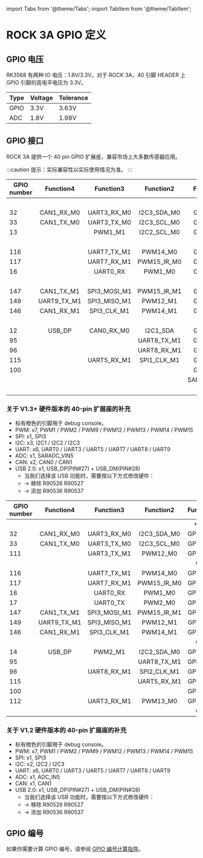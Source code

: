 ﻿---
sidebar_label: 'ROCK 3A GPIO 定义'
sidebar_position: 50
---

import Tabs from '@theme/Tabs';
import TabItem from '@theme/TabItem';

# ROCK 3A GPIO 定义

## GPIO 电压

RK3568 有两种 IO 电压：1.8V/3.3V。对于 ROCK 3A，40 引脚 HEADER 上 GPIO 引脚的高电平电压为 3.3V。

| Type      | Voltage       | Tolerance |
| ---------- | ------------- | --------- |
| GPIO	     | 3.3V          | 3.63V     |
| ADC	     | 1.8V          | 1.98V     |  

## GPIO 接口

ROCK 3A 提供一个 40 pin GPIO 扩展座，兼容市场上大多数传感器应用。

:::caution
提示：实际兼容性以实际使用情况为准。
:::

<Tabs>
<TabItem value="v1_3" label="v1.3+">  

<div className='gpio_style'>

|GPIO number|  Function4 |  Function3 | Function2  | Function1   |              Pin#               |              Pin#               |  Function1  | Function2 |  Function3 |  Function4		|GPIO number|
|-----------|:----------:|:----------:|:---------: |:---------:  |:------------------------------: | :-----------------------------: |:-----------:|:---------:|:----------:|:----------:		|-----------|
|   	    |			 |			  |            | +3.3V		 |<div className='yellow'>1</div>  |  <div className='red'>2</div>   | +5.0V	   |           |            |					|           |
|   32	    |CAN1_RX_M0	 |UART3_RX_M0 |I2C3_SDA_M0 | GPIO1_A0	 | <div className='green'>3</div>  |  <div className='red'>4</div>   | +5.0V	   |           |            |					|           |
|   33	    |CAN1_TX_M0	 |UART3_TX_M0 |I2C3_SCL_M0 | GPIO1_A1	 | <div className='green'>5</div>  | <div className='black'>6</div>  | GND		   |           |            |					|           |
|   13	    |			 |	PWM1_M1	  |I2C2_SCL_M0 | GPIO0_B5	 | <div className='green'>7</div>  | <div className='green'>8</div>  | GPIO0_D1	   |<div className='orange'>UART2_TX_M0</div>|| |   25      |
|   	    |			 |			  |			   | GND		 | <div className='black'>9</div>  | <div className='green'>10</div> | GPIO0_D0	   |<div className='orange'>UART2_RX_M0</div>|| |   24      |
|   116	    |			 |UART7_TX_M1 |PWM14_M0	   | GPIO3_C4	 |<div className='green'>11</div>  | <div className='green'>12</div> | GPIO3_A3	   |		   |			|					|   99      |
|   117	    |			 |UART7_RX_M1 |PWM15_IR_M0 | GPIO3_C5	 |<div className='green'>13</div>  | <div className='black'>14</div> | GND		   |           |            |					|           |
|   16	    |			 |	UART0_RX  |	PWM1_M0	   | GPIO0_C0	 |<div className='green'>15</div>  | <div className='green'>16</div> | GPIO0_B6	   |I2C2_SDA_M0|PWM2_M1	    |					|   105     |
|   	    |			 |			  |			   | +3.3V		 |<div className='yellow'>17</div> | <div className='green'>18</div> | GPIO3_B2	   |UART4_TX_M1|PWM9_M0	    |					|   106     |
|   147	    |CAN1_TX_M1	 |SPI3_MOSI_M1|PWM15_IR_M1 | GPIO4_C3	 |<div className='green'>19</div>  | <div className='black'>20</div> | GND		   |		   |            |					|           |
|   149	    |UART9_TX_M1 |SPI3_MISO_M1|PWM12_M1	   | GPIO4_C5	 |<div className='green'>21</div>  | <div className='green'>22</div> | GPIO0_C1	   |PWM2_M0	   |UART0_TX    |					|   113     |
|   146	    |CAN1_RX_M1	 |SPI3_CLK_M1 |PWM14_M1	   | GPIO4_C2	 |<div className='green'>23</div>  | <div className='green'>24</div> | GPIO4_C6	   |PWM13_M1   |SPI3_CS0_M1 |UART9_RX_M1		|   150     |
|   	    |			 |			  |			   | GND		 |<div className='black'>25</div>  | <div className='green'>26</div> | GPIO4_D1	   |SPI3_CS1_M1|            |					|           |  
|   12	    |	USB_DP	 |CAN0_RX_M0  |I2C1_SDA	   | GPIO0_B4	 | <div className='blue'>27</div>  | <div className='blue'>28</div>  | GPIO0_B3	   |I2C1_SCL   |CAN0_TX_M0  |USB_DM				|   139     |
|   95	    |			 |			  |UART8_TX_M1 | GPIO2_D7	 |<div className='green'>29</div>  | <div className='black'>30</div> | GND		   |		   |            |					|           | 
|   96	    |			 |			  |UART8_RX_M1 | GPIO3_A0	 |<div className='green'>31</div>  | <div className='green'>32</div> | GPIO3_C2	   |UART5_TX_M1|			|					|   114     |  
|   115	    |			 |UART5_RX_M1 |SPI1_CLK_M1 | GPIO3_C3	 |<div className='green'>33</div>  | <div className='black'>34</div> | GND		   |		   |            |					|           |
|   100	    |			 |			  |            | GPIO3_A4	 |<div className='green'>35</div>  | <div className='green'>36</div> | GPIO3_A2	   |		   |			|					|   103     |
|   	    |			 |			  |		       | SARADC_VIN5 |<div className='green'>37</div>  | <div className='green'>38</div> | GPIO3_A6	   |		   |			|					|   102     | 
|   	    |			 |			  |            | 	GND		 |<div className='black'>39</div>  | <div className='green'>40</div> | GPIO3_A5	   |		   |			|					|   101     |

</div>

### 关于 V1.3+ 硬件版本的 40-pin 扩展座的补充 

 - 标有橙色的引脚用于 debug console。
 - PWM: x7, PWM1 / PWM2 / PWM9 / PWM12 / PWM13 / PWM14 / PWM15
 - SPI: x1, SPI3
 - I2C: x3, I2C1 / I2C2 / I2C3
 - UART: x6, UART0 / UART3 / UART5 / UART7 / UART8 / UART9
 - ADC: x1, SARADC_VIN5
 - CAN: x2, CAN0 / CAN1
 - USB 2.0: x1, USB_DP(PIN#27) + USB_DM(PIN#28)
	- 当我们选择该 USB 功能时，需要按以下方式修改硬件：
	- -> 移除 R90526 R90527
	- -> 添加 R90536 R90537

</TabItem>
<TabItem value="v1_2" label="v1.2">

<div className='gpio_style'>

|GPIO number|  Function4 |  Function3 | Function2  | Function1   |              Pin#               |              Pin#               |  Function1  | Function2 |  Function3 |  Function4		|GPIO number|
|-----------|:----------:|:----------:|:---------: |:---------:  |:------------------------------: | :-----------------------------: |:-----------:|:---------:|:----------:|:----------:		|-----------|
|   	    |			 |			  |            | +3.3V		 |<div className='yellow'>1</div>  |  <div className='red'>2</div>   | +5.0V	   |           |            |					|           |
|   32	    |CAN1_RX_M0	 |UART3_RX_M0 |I2C3_SDA_M0 | GPIO1_A0	 | <div className='green'>3</div>  |  <div className='red'>4</div>   | +5.0V	   |           |            |					|           |
|   33	    |CAN1_TX_M0	 |UART3_TX_M0 |I2C3_SCL_M0 | GPIO1_A1	 | <div className='green'>5</div>  | <div className='black'>6</div>  | GND		   |           |            |					|           |
|   111	    |			 |UART3_TX_M1 |	PWM12_M0   | GPIO3_B7	 | <div className='green'>7</div>  | <div className='green'>8</div>  | GPIO0_D1	   |<div className='orange'>UART2_TX_M0</div>|| |   25      |
|   	    |			 |			  |			   | GND		 | <div className='black'>9</div>  | <div className='green'>10</div> | GPIO0_D0	   |<div className='orange'>UART2_RX_M0</div>|| |   24      |
|   116	    |			 |UART7_TX_M1 |PWM14_M0	   | GPIO3_C4	 |<div className='green'>11</div>  | <div className='green'>12</div> | GPIO3_A3	   |		   |			|					|   99      |
|   117	    |			 |UART7_RX_M1 |PWM15_IR_M0 | GPIO3_C5	 |<div className='green'>13</div>  | <div className='black'>14</div> | GND		   |           |            |					|           |
|   16	    |			 |	UART0_RX  |	PWM1_M0	   | GPIO0_C0	 |<div className='green'>15</div>  | <div className='green'>16</div> | GPIO3_A1	   |		   |		    |					|   97      |
|   17	    |			 |	UART0_TX  |	PWM2_M0    | GPIO0_C1	 |<div className='yellow'>17</div> | <div className='green'>18</div> | GPIO3_B2	   |UART4_TX_M1|PWM9_M0	    |					|   106     |
|   147	    |CAN1_TX_M1	 |SPI3_MOSI_M1|PWM15_IR_M1 | GPIO4_C3	 |<div className='green'>19</div>  | <div className='black'>20</div> | GND		   |		   |            |					|           |
|   149	    |UART9_TX_M1 |SPI3_MISO_M1|PWM12_M1	   | GPIO4_C5	 |<div className='green'>21</div>  | <div className='green'>22</div> | ADC_IN5	   |		   |		    |					|           |
|   146	    |CAN1_RX_M1	 |SPI3_CLK_M1 |PWM14_M1	   | GPIO4_C2	 |<div className='green'>23</div>  | <div className='green'>24</div> | GPIO4_C6	   |PWM13_M1   |SPI3_CS0_M1 |UART9_RX_M1		|   150     |
|   	    |			 |			  |			   | GND		 |<div className='black'>25</div>  | <div className='green'>26</div> | GPIO4_D1	   |SPI3_CS1_M1|            |					|   153     |  
|   14	    |	USB_DP	 |PWM2_M1	  |I2C2_SDA_M0 | GPIO0_B6	 | <div className='blue'>27</div>  | <div className='blue'>28</div>  | GPIO0_B5	   |I2C2_SCL_M0|PWM1_M1	    |USB_DM				|   13      |
|   95	    |			 |			  |UART8_TX_M1 | GPIO2_D7	 |<div className='green'>29</div>  | <div className='black'>30</div> | GND		   |		   |            |					|           | 
|   96	    |			 |UART8_RX_M1 |SPI2_CLK_M1 | GPIO3_A0	 |<div className='green'>31</div>  | <div className='green'>32</div> | GPIO3_C2	   |UART5_TX_M1|			|					|   114     |  
|   115	    |			 |			  |UART5_RX_M1 | GPIO3_C3	 |<div className='green'>33</div>  | <div className='black'>34</div> | GND		   |		   |            |					|           |
|   100	    |			 |			  |            | GPIO3_A4	 |<div className='green'>35</div>  | <div className='green'>36</div> | GPIO3_A2	   |		   |			|					|   98      |
|   112     |			 |UART3_RX_M1 |PWM13_M0    | GPIO3_C0    |<div className='green'>37</div>  | <div className='green'>38</div> | GPIO3_A6	   |		   |			|					|   102     | 
|   	    |			 |			  |            | 	GND		 |<div className='black'>39</div>  | <div className='green'>40</div> | GPIO3_A5	   |		   |			|					|   101     |

</div>

### 关于 V1.2 硬件版本的 40-pin 扩展座的补充

 - 标有橙色的引脚用于 debug console。
 - PWM: x7, PWM1 / PWM2 / PWM9 / PWM12 / PWM13 / PWM14 / PWM15
 - SPI: x1, SPI3
 - I2C: x2, I2C2 / I2C3
 - UART: x6, UART0 / UART3 / UART5 / UART7 / UART8 / UART9
 - ADC: x1, ADC_IN5
 - CAN: x1, CAN1
 - USB 2.0: x1, USB_DP(PIN#27) + USB_DM(PIN#28)
	- 当我们选择该 USB 功能时，需要按以下方式修改硬件：
	- -> 移除 R90526 R90527
	- -> 添加 R90536 R90537

</TabItem>
</Tabs>

## GPIO 编号

如果你需要计算 GPIO 编号，请参阅 [GPIO 编号计算指导](/general-tutorial/gpio-num)。
